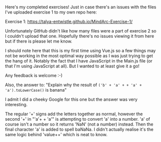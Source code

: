 Here's my completed exercises! Just in case there's an issues with the files I've uploaded exercise 1 to my own repo here:

Exercise 1: https://talya-entwistle.github.io/MindArc-Exercise-1/

Unfortunately GitHub didn't like how many files were a part of exercise 2 so I couldn't upload that one. Hopefully there's no issues viewing it from here but if there is please let me know.

I should note here that this is my first time using Vue.js so a few things may not be working in the most optimal way possible as I was just trying to get the hang of it. Notably the fact that I have JavaScript in the Main.js file (or that I'm using JavaScript at all). But I wanted to at least give it a go! 

Any feedback is welcome :-)

Also, the answer to: "Explain why the result of ```('b' + 'a' + + 'a' + 'a').toLowerCase()``` is banana"

I admit I did a cheeky Google for this one but the answer was very interesting.

The regular '+' signs add the letters together as normal, however the second '+' in "'a'+ + 'a'" is attempting to convert 'a' into a number. 'a' of course isn't a number so it returns 'NaN' (not a number) instead. Then the final character 'a' is added to spell baNaNa. I didn't actually realise it's the same logic behind 'value++' which is neat to know.


